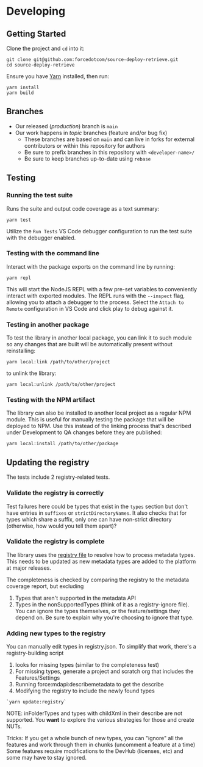 # Developing

## Getting Started

Clone the project and `cd` into it:

```
git clone git@github.com:forcedotcom/source-deploy-retrieve.git
cd source-deploy-retrieve
```

Ensure you have [Yarn](https://yarnpkg.com/) installed, then run:

```
yarn install
yarn build
```

## Branches

- Our released (_production_) branch is `main`
- Our work happens in _topic_ branches (feature and/or bug fix)
  - These branches are based on `main` and can live in forks for external contributors or within this repository for authors
  - Be sure to prefix branches in this repository with `<developer-name>/`
  - Be sure to keep branches up-to-date using `rebase`

## Testing

### Running the test suite

Runs the suite and output code coverage as a text summary:

```
yarn test
```

Utilize the `Run Tests` VS Code debugger configuration to run the test suite with the debugger enabled.

### Testing with the command line

Interact with the package exports on the command line by running:

```
yarn repl
```

This will start the NodeJS REPL with a few pre-set variables to conveniently interact
with exported modules. The REPL runs with the `--inspect` flag, allowing you to attach a debugger to the process. Select the `Attach to Remote` configuration in VS Code and click play to debug against it.

### Testing in another package

To test the library in another local package, you can link it to such module so any changes that are built will be automatically present without reinstalling:

```
yarn local:link /path/to/other/project
```

to unlink the library:

```
yarn local:unlink /path/to/other/project
```

### Testing with the NPM artifact

The library can also be installed to another local project as a regular NPM module. This is useful for manually testing the package that will be deployed to NPM. Use this instead of the linking process that's described under Development to QA changes before they are published:

```
yarn local:install /path/to/other/package
```

## Updating the registry

The tests include 2 registry-related tests.

### Validate the registry is correctly

Test failures here could be types that exist in the `types` section but don't have entries in `suffixes` or `strictDirectoryNames`.
It also checks that for types which share a suffix, only one can have non-strict directory (otherwise, how would you tell them apart)?

### Validate the registry is complete

The library uses the [registry file](../src/registry/registry.json) to resolve how to process metadata types. This needs to be updated as new metadata types are added to the platform at major releases.

The completeness is checked by comparing the registry to the metadata coverage report, but excluding

1. Types that aren't supported in the metadata API
2. Types in the nonSupportedTypes (think of it as a registry-ignore file).  You can ignore the types themselves, or the feature/settings they depend on.  Be sure to explain why you're choosing to ignore that type.

### Adding new types to the registry

You can manually edit types in registry.json.  To simplify that work, there's a registry-building script

1. looks for missing types (similar to the completeness test)
2. For missing types, generate a project and scratch org that includes the Features/Settings
3. Running force:mdapi:describemetadata to get the describe
4. Modifying the registry to include the newly found types

```
`yarn update:registry`
```

NOTE:
inFolderTypes and types with childXml in their describe are not supported.  You **want** to explore the various strategies for those and create NUTs.

Tricks:
If you get a whole bunch of new types, you can "ignore" all the features and work through them in chunks (uncomment a feature at a time)
Some features require modifications to the DevHub (licenses, etc) and some may have to stay ignored.
